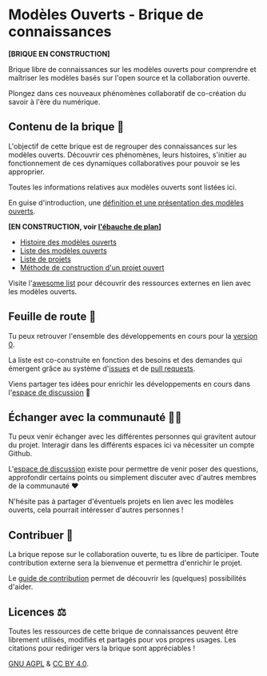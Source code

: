 # Modèles Ouverts - Brique de connaissances

**[BRIQUE EN CONSTRUCTION]**

Brique libre de connaissances sur les modèles ouverts pour comprendre et maîtriser les modèles basés sur l'open source et la collaboration ouverte.

Plongez dans ces nouveaux phénomènes collaboratif de co-création du savoir à l'ère du numérique.

## Contenu de la brique 📖

L'objectif de cette brique est de regrouper des connaissances sur les modèles ouverts. Découvrir ces phénomènes, leurs histoires, s'initier au fonctionnement de ces dynamiques collaboratives pour pouvoir se les approprier.

Toutes les informations relatives aux modèles ouverts sont listées ici.

En guise d'introduction, une [définition et une présentation des modèles ouverts](/contenu/definition.md).

**[EN CONSTRUCTION, voir [l'ébauche de plan](https://github.com/Open-Models/Brique/issues/1)]**
- [Histoire des modèles ouverts](/contenu/histoire.md)
- [Liste des modèles ouverts](/contenu/modèles/README.md)
- [Liste de projets](/contenu/projets/README.md)
- [Méthode de construction d'un projet ouvert](/contenu/methode/README.md)

Visite l'[awesome list](/awesome-list.md) pour découvrir des ressources externes en lien avec les modèles ouverts.

## Feuille de route 🧭

Tu peux retrouver l'ensemble des développements en cours pour la [version
0](https://github.com/Open-Models/Brique/projects/1).

La liste est co-construite en fonction des besoins et des demandes qui émergent grâce au système d'[issues](https://github.com/Open-Models/Brique/issues) et de [pull requests](https://github.com/Open-Models/Brique/pulls).

Viens partager tes idées pour enrichir les développements en cours dans l'[espace de discussion](https://github.com/Open-Models/Brique/discussions) 💪


## Échanger avec la communauté 🤳🏼

Tu peux venir échanger avec les différentes personnes qui gravitent autour du projet. Interagir dans les différents espaces ici va nécessiter un compte Github.

L'[espace de discussion](https://github.com/Open-Models/Brique/discussions) existe pour permettre de venir poser des questions, approfondir certains points ou simplement discuter avec d'autres membres de la communauté ❤️

N'hésite pas à partager d'éventuels projets en lien avec les modèles ouverts, cela pourrait intéresser d'autres personnes !

## Contribuer 🐜

La brique repose sur le collaboration ouverte, tu es libre de participer. Toute contribution externe sera la bienvenue et permettra d'enrichir le projet.

Le [guide de contribution](/guide-contribution.md) permet de découvrir les (quelques) possibilités d'aider.

## Licences ⚖️

Toutes les ressources de cette brique de connaissances peuvent être librement utilisés, modifiés et partagés pour vos propres usages. Les citations pour rediriger vers la brique sont appréciables !

[GNU AGPL](/LICENSE) & [CC BY 4.0](/LICENSE_CC).
